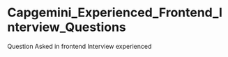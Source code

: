 # Capgemini_Experienced_Frontend_Interview_Questions
Question Asked in frontend Interview experienced 
